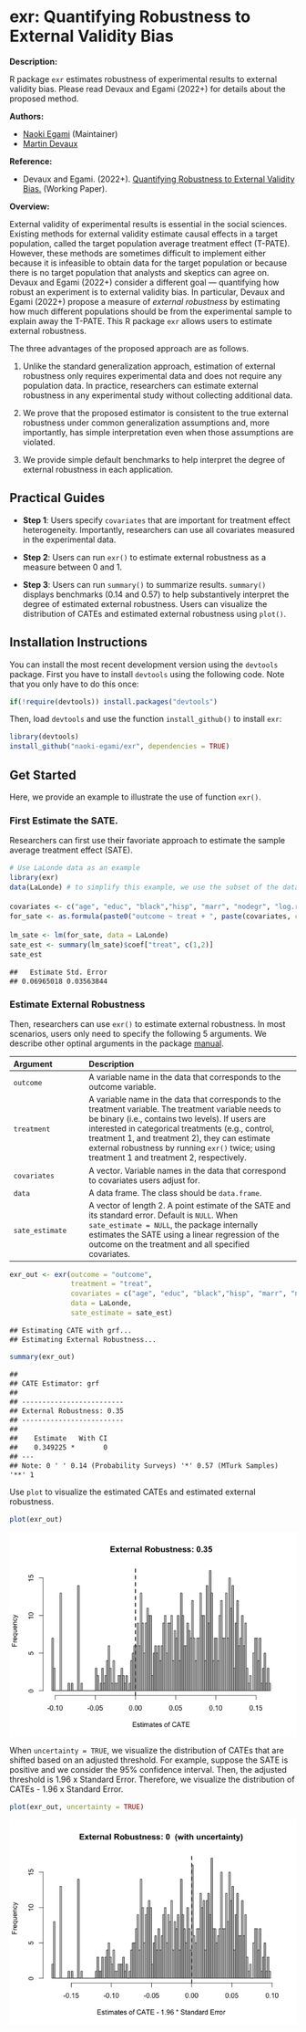 exr: Quantifying Robustness to External Validity Bias
=====================================================

**Description:**

R package `exr` estimates robustness of experimental results to external
validity bias. Please read Devaux and Egami (2022+) for details about
the proposed method.

**Authors:**

-   [Naoki Egami](https://naokiegami.com) (Maintainer)
-   [Martin
    Devaux](https://polisci.columbia.edu/content/martin-samuel-devaux)

**Reference:**

-   Devaux and Egami. (2022+). [Quantifying Robustness to External
    Validity Bias.](https://naokiegami.com/paper/external_robust.pdf)
    (Working Paper).

**Overview:**

External validity of experimental results is essential in the social
sciences. Existing methods for external validity estimate causal effects
in a target population, called the target population average treatment
effect (T-PATE). However, these methods are sometimes difficult to
implement either because it is infeasible to obtain data for the target
population or because there is no target population that analysts and
skeptics can agree on. Devaux and Egami (2022+) consider a different
goal — quantifying how robust an experiment is to external validity
bias. In particular, Devaux and Egami (2022+) propose a measure of
*external robustness* by estimating how much different populations
should be from the experimental sample to explain away the T-PATE. This
R package `exr` allows users to estimate external robustness.

The three advantages of the proposed approach are as follows.

1.  Unlike the standard generalization approach, estimation of external
    robustness only requires experimental data and does not require any
    population data. In practice, researchers can estimate external
    robustness in any experimental study without collecting additional
    data.

2.  We prove that the proposed estimator is consistent to the true
    external robustness under common generalization assumptions and,
    more importantly, has simple interpretation even when those
    assumptions are violated.

3.  We provide simple default benchmarks to help interpret the degree of
    external robustness in each application.

Practical Guides
----------------

-   **Step 1**: Users specify `covariates` that are important for
    treatment effect heterogeneity. Importantly, researchers can use all
    covariates measured in the experimental data.

-   **Step 2**: Users can run `exr()` to estimate external robustness as
    a measure between 0 and 1.

-   **Step 3**: Users can run `summary()` to summarize results.
    `summary()` displays benchmarks (0.14 and 0.57) to help
    substantively interpret the degree of estimated external robustness.
    Users can visualize the distribution of CATEs and estimated external
    robustness using `plot()`.

Installation Instructions
-------------------------

You can install the most recent development version using the `devtools`
package. First you have to install `devtools` using the following code.
Note that you only have to do this once:

``` r
if(!require(devtools)) install.packages("devtools")
```

Then, load `devtools` and use the function `install_github()` to install
`exr`:

``` r
library(devtools)
install_github("naoki-egami/exr", dependencies = TRUE)
```

Get Started
-----------

Here, we provide an example to illustrate the use of function `exr()`.

### First Estimate the SATE.

Researchers can first use their favoriate approach to estimate the
sample average treatment effect (SATE).

``` r
# Use LaLonde data as an example
library(exr)
data(LaLonde) # to simplify this example, we use the subset of the data (n = 3000)

covariates <- c("age", "educ", "black","hisp", "marr", "nodegr", "log.re75","u75") 
for_sate <- as.formula(paste0("outcome ~ treat + ", paste(covariates, collapse = "+")))

lm_sate <- lm(for_sate, data = LaLonde)
sate_est <- summary(lm_sate)$coef["treat", c(1,2)]
sate_est
```

    ##   Estimate Std. Error 
    ## 0.06965018 0.03563844

### Estimate External Robustness

Then, researchers can use `exr()` to estimate external robustness. In
most scenarios, users only need to specify the following 5 arguments. We
describe other optinal arguments in the package
[manual](https://github.com/naoki-egami/exr/blob/master/manual/exr_0.1.0.pdf).

<table>
<colgroup>
<col style="width: 26%" />
<col style="width: 73%" />
</colgroup>
<thead>
<tr class="header">
<th style="text-align: left;">Argument</th>
<th style="text-align: left;">Description</th>
</tr>
</thead>
<tbody>
<tr class="odd">
<td style="text-align: left;"><code>outcome</code></td>
<td style="text-align: left;">A variable name in the data that corresponds to the outcome variable.</td>
</tr>
<tr class="even">
<td style="text-align: left;"><code>treatment</code></td>
<td style="text-align: left;">A variable name in the data that corresponds to the treatment variable. The treatment variable needs to be binary (i.e., contains two levels). If users are interested in categorical treatments (e.g., control, treatment 1, and treatment 2), they can estimate external robustness by running <code>exr()</code> twice; using treatment 1 and treatment 2, respectively.</td>
</tr>
<tr class="odd">
<td style="text-align: left;"><code>covariates</code></td>
<td style="text-align: left;">A vector. Variable names in the data that correspond to covariates users adjust for.</td>
</tr>
<tr class="even">
<td style="text-align: left;"><code>data</code></td>
<td style="text-align: left;">A data frame. The class should be <code>data.frame</code>.</td>
</tr>
<tr class="odd">
<td style="text-align: left;"><code>sate_estimate</code></td>
<td style="text-align: left;">A vector of length 2. A point estimate of the SATE and its standard error. Default is <code>NULL</code>. When <code>sate_estimate = NULL</code>, the package internally estimates the SATE using a linear regression of the outcome on the treatment and all specified covariates.</td>
</tr>
</tbody>
</table>

``` r
exr_out <- exr(outcome = "outcome", 
               treatment = "treat", 
               covariates = c("age", "educ", "black","hisp", "marr", "nodegr", "log.re75","u75"), 
               data = LaLonde,
               sate_estimate = sate_est) 
```

    ## Estimating CATE with grf...
    ## Estimating External Robustness...

``` r
summary(exr_out)
```

    ## 
    ## CATE Estimator: grf
    ## 
    ## -------------------------
    ## External Robustness: 0.35
    ## -------------------------
    ## 
    ##    Estimate   With CI 
    ##    0.349225 *       0 
    ## ---
    ## Note: 0 ' ' 0.14 (Probability Surveys) '*' 0.57 (MTurk Samples) '**' 1

Use `plot` to visualize the estimated CATEs and estimated external
robustness.

``` r
plot(exr_out)
```

<img src="README_files/figure-markdown_github/unnamed-chunk-5-1.png" style="display: block; margin: auto;" />

When `uncertainty = TRUE`, we visualize the distribution of CATEs that
are shifted based on an adjusted threshold. For example, suppose the
SATE is positive and we consider the 95% confidence interval. Then, the
adjusted threshold is 1.96 x Standard Error. Therefore, we visualize the
distribution of CATEs - 1.96 x Standard Error.

``` r
plot(exr_out, uncertainty = TRUE)
```

<img src="README_files/figure-markdown_github/unnamed-chunk-6-1.png" style="display: block; margin: auto;" />
